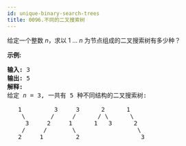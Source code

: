```yaml
---
id: unique-binary-search-trees
title: 0096.不同的二叉搜索树
---
```

给定一个整数 _n_，求以 1 ... _n_ 为节点组成的二叉搜索树有多少种？

**示例:**


<pre><strong>输入:</strong> 3<br/><strong>输出:</strong> 5<br/><strong>解释:<br/></strong>给定 <em>n</em> = 3, 一共有 5 种不同结构的二叉搜索树:<br/><br/>   1         3     3      2      1<br/>    \       /     /      / \      \<br/>     3     2     1      1   3      2<br/>    /     /       \                 \<br/>   2     1         2                 3</pre>

